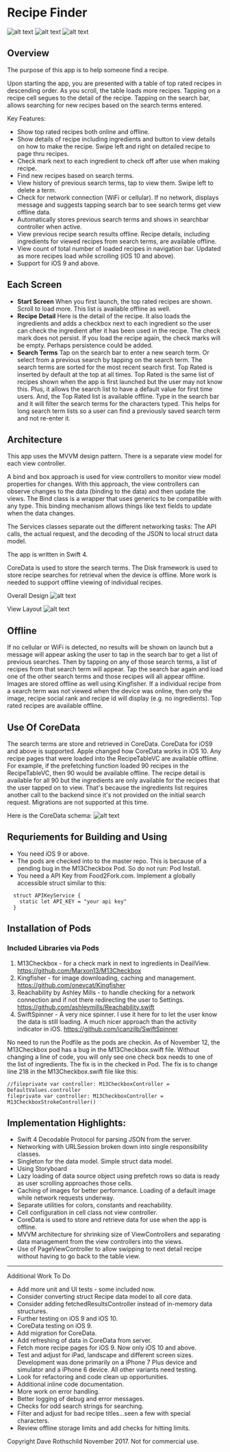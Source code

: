 # Recipe Finder
![alt text](ReadMeImages/Recipes1.jpg "Choose recipe")
![alt text](ReadMeImages/recipeDetail.jpg "Detail of the recipe")
![alt text](ReadMeImages/searchTerms.jpg "Search term history")

## Overview

The purpose of this app is to help someone find a recipe.

Upon starting the app, you are presented with a table of top rated recipes in descending order.  As you scroll, the table loads more recipes.  Tapping on a recipe cell segues to the detail of the recipe.  Tapping on the search bar, allows searching for new recipes based on the search terms entered.

Key Features:
- Show top rated recipes both online and offline.
- Show details of recipe including ingredients and button to view details on how to make the recipe. Swipe left and right on detailed recipe to page thru recipes.
- Check mark next to each ingredient to check off after use when making recipe.
- Find new recipes based on search terms.
- View history of previous search terms, tap to view them. Swipe left to delete a term.
- Check for network connection (WiFi or cellular).  If no network, displays message and suggests tapping search bar to see search terms get view offline data.
- Automatically stores previous search terms and shows in searchbar controller when active.
- View previous recipe search results offline. Recipe details, including ingredients for viewed recipes from search terms, are available offline.
- View count of total number of loaded recipes in navigation bar.  Updated as more recipes load while scrolling (iOS 10 and above).
- Support for iOS 9 and above.


## Each Screen
* **Start Screen**  When you first launch, the top rated recipes are shown.  Scroll to load more. This list is available offline as well.
* **Recipe Detail**  Here is the detail of the recipe.  It also loads the ingredients and adds a checkbox next to each ingredient so the user can check the ingredient after it has been used in the recipe.  The check mark does not persist. If you load the recipe again, the check marks will be empty.  Perhaps persistence could be added.
* **Search Terms**  Tap on the search bar to enter a new search term. Or select from a previous search  by tapping on the search term. The search terms are sorted for the most recent search first. Top Rated is inserted by default at the top at all times.  Top Rated is the same list of recipes shown when the app is first launched but the user may not know this.  Plus, it allows the search list to have a default value for first time users.  And, the Top Rated list is available offline.  Type in the search bar and it will filter the search terms for the characters typed.  This helps for long search term lists so a user can find a previously saved search term and not re-enter it. 

## Architecture
This app uses the MVVM design pattern.  There is a separate view model for each view controller.

A bind and box approach is used for view controllers to monitor view model properties for changes. With this approach, the view controllers can observe changes to the data (binding to the data) and then update the views. The Bind class is a wrapper that uses generics to be compatible with any type. This binding mechanism allows things like text fields to update when the data changes.

The Services classes separate out the different networking tasks: The API calls, the actual request, and the decoding of the JSON to local struct data model.

The app is written in Swift 4.

CoreData is used to store the search terms. The Disk framework is used to store recipe searches for retrieval when the device is offline.  More work is needed to support offline viewing of individual recipes.

Overall Design
![alt text](ReadMeImages/Design.jpg "App Architecture")

View Layout
![alt text](ReadMeImages/views.jpg "App Views")

## Offline
If no cellular or WiFi is detected, no results will be shown on launch but a message will appear asking the user to tap in the search bar to get a list of previous searches.  Then by tapping on any of those search terms, a list of recipes from that search term will appear.   Tap the search bar again and load one of the other search terms and those  recipes will all appear offline.  Images are stored offline as well using Kingfisher.  If a individual recipe from a search term was not viewed when the device was online, then only the image, recipe social rank and recipe id will display (e.g. no ingredients). Top rated recipes are  available offline.

## Use Of CoreData
The search terms are store and retrieved in CoreData.  CoreData for iOS9 and above is supported.  Apple changed how CoreData works in iOS 10.  Any recipe pages that were loaded into the RecipeTableVC are available offline.   For example, if the prefetching function loaded 90 recipes in the RecipeTableVC, then 90 would be available offline.  The recipe detail is available for all 90 but the ingredients are only available for the recipes that the user tapped on to view.  That's because the ingredients list requires another call to the backend since it's not provided on the initial search request. Migrations are not supported at this time.

Here is the CoreData schema:
![alt text](ReadMeImages/coreData.jpg "CoreData Schema")

## Requriements for Building and Using

* You need iOS 9 or above.  
* The pods are checked into to the master repo.  This is because of a pending bug in the M13Checkbox Pod.  So do not run:  Pod Install.
* You need a API Key from Food2Fork.com.  Implement a globally accessible struct similar to this:
```
  struct APIKeyService {
    static let API_KEY = "your api key"
  }
```

## Installation of Pods
### Included Libraries via Pods
1. M13Checkbox - for a check mark in next to ingredients in DeailView. https://github.com/Marxon13/M13Checkbox
2. Kingfisher - for image downloading, caching and management. https://github.com/onevcat/Kingfisher
3. Reachability by Ashley Mills - to handle checking for a network connection and if not there redirecting the user to Settings. https://github.com/ashleymills/Reachability.swift
4. SwiftSpinner - A very nice spinner.  I use it here for to let the user know the data is still loading.  A much nicer approach than the activity indicator in iOS. https://github.com/icanzilb/SwiftSpinner

No need to run the Podfile as the pods are checkin.  As of November 12, the M13Checkbox pod has a bug in the M13Checkbox.swift file.  Without changing a line of code, you will only see one check box needs to one of the list of ingredients.  The fix is in the checked in Pod.  The fix is to change line 218 in the M13Checkbox.swift file like this:
```
//fileprivate var controller: M13CheckboxController = DefaultValues.controller
fileprivate var controller: M13CheckboxController = M13CheckboxStrokeController()
```



## Implementation Highlights:

* Swift 4 Decodable Protocol for parsing JSON from the server.
* Networking with URLSession broken down into single responsibility classes.
* Singleton for the data model. Simple struct data model.
* Using Storyboard
* Lazy loading of data source object using prefetch rows so data is ready as user scrolling approaches those cells.
* Caching of images for better performance.  Loading of a default image while network requests underway.
* Separate utilities for colors, constants and reachability.
* Cell configuration in cell class not view controller.
* CoreData is used to store and retrieve data for use when the app is offline.
* MVVM architecture for shrinking size of ViewControllers and separating data management from the view controllers into the views.
* Use of PageViewController to allow swipping to next detail recipe without having to go back to the table view.


---

Additional Work To Do
* Add more unit and UI tests - some included now.
* Consider converting struct Recipe data model to all core data.
* Consider adding fetchedResultsController instead of in-memory data structures.
* Further testing on iOS 9 and iOS 10.
* CoreData testing on iOS 9.
* Add migration for CoreData.
* Add refreshing of data in CoreData from server.
* Fetch more recipe pages for iOS 9.  Now only iOS 10 and above.
* Test and adjust for iPad, landscape and different screen sizes. Development was done primarily on a iPhone 7 Plus device and simulator and a iPhone 6 device. All other variants need testing.
* Look for refactoring and code clean up opportunities.
* Additional inline code documentation.
* More work on error handling.
* Better logging of debug and error messages.
* Checks for odd search strings for searching.
* Filter and adjust for bad recipe titles...seen a few with special characters.
* Review offline storage limits and add checks for hitting limits.


Copyright Dave Rothschild November 2017. Not for commercial use.
